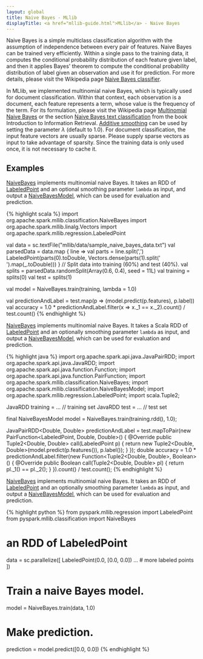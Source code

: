 ```yaml
---
layout: global
title: Naive Bayes - MLlib
displayTitle: <a href="mllib-guide.html">MLlib</a> - Naive Bayes
---
```


Naive Bayes is a simple multiclass classification algorithm with the assumption of independence
between every pair of features. Naive Bayes can be trained very efficiently. Within a single pass to
the training data, it computes the conditional probability distribution of each feature given label,
and then it applies Bayes' theorem to compute the conditional probability distribution of label
given an observation and use it for prediction. For more details, please visit the Wikipedia page
[Naive Bayes classifier](http://en.wikipedia.org/wiki/Naive_Bayes_classifier).

In MLlib, we implemented multinomial naive Bayes, which is typically used for document
classification. Within that context, each observation is a document, each feature represents a term,
whose value is the frequency of the term. For its formulation, please visit the Wikipedia page
[Multinomial Naive Bayes](http://en.wikipedia.org/wiki/Naive_Bayes_classifier#Multinomial_naive_Bayes)
or the section
[Naive Bayes text classification](http://nlp.stanford.edu/IR-book/html/htmledition/naive-bayes-text-classification-1.html)
from the book Introduction to Information
Retrieval. [Additive smoothing](http://en.wikipedia.org/wiki/Lidstone_smoothing) can be used by
setting the parameter $\lambda$ (default to $1.0$). For document classification, the input feature
vectors are usually sparse. Please supply sparse vectors as input to take advantage of
sparsity. Since the training data is only used once, it is not necessary to cache it.

## Examples

<div class="codetabs">
<div data-lang="scala" markdown="1">

[NaiveBayes](api/scala/index.html#org.apache.spark.mllib.classification.NaiveBayes$) implements
multinomial naive Bayes. It takes an RDD of
[LabeledPoint](api/scala/index.html#org.apache.spark.mllib.regression.LabeledPoint) and an optional
smoothing parameter `lambda` as input, and output a
[NaiveBayesModel](api/scala/index.html#org.apache.spark.mllib.classification.NaiveBayesModel), which
can be used for evaluation and prediction.

{% highlight scala %}
import org.apache.spark.mllib.classification.NaiveBayes
import org.apache.spark.mllib.linalg.Vectors
import org.apache.spark.mllib.regression.LabeledPoint

val data = sc.textFile("mllib/data/sample_naive_bayes_data.txt")
val parsedData = data.map { line =>
  val parts = line.split(',')
  LabeledPoint(parts(0).toDouble, Vectors.dense(parts(1).split(' ').map(_.toDouble)))
}
// Split data into training (60%) and test (40%).
val splits = parsedData.randomSplit(Array(0.6, 0.4), seed = 11L)
val training = splits(0)
val test = splits(1)

val model = NaiveBayes.train(training, lambda = 1.0)

val predictionAndLabel = test.map(p => (model.predict(p.features), p.label))
val accuracy = 1.0 * predictionAndLabel.filter(x => x._1 == x._2).count() / test.count()
{% endhighlight %}
</div>

<div data-lang="java" markdown="1">

[NaiveBayes](api/java/org/apache/spark/mllib/classification/NaiveBayes.html) implements
multinomial naive Bayes. It takes a Scala RDD of
[LabeledPoint](api/java/org/apache/spark/mllib/regression/LabeledPoint.html) and an
optionally smoothing parameter `lambda` as input, and output a
[NaiveBayesModel](api/java/org/apache/spark/mllib/classification/NaiveBayesModel.html), which
can be used for evaluation and prediction.

{% highlight java %}
import org.apache.spark.api.java.JavaPairRDD;
import org.apache.spark.api.java.JavaRDD;
import org.apache.spark.api.java.function.Function;
import org.apache.spark.api.java.function.PairFunction;
import org.apache.spark.mllib.classification.NaiveBayes;
import org.apache.spark.mllib.classification.NaiveBayesModel;
import org.apache.spark.mllib.regression.LabeledPoint;
import scala.Tuple2;

JavaRDD<LabeledPoint> training = ... // training set
JavaRDD<LabeledPoint> test = ... // test set

final NaiveBayesModel model = NaiveBayes.train(training.rdd(), 1.0);

JavaPairRDD<Double, Double> predictionAndLabel = 
  test.mapToPair(new PairFunction<LabeledPoint, Double, Double>() {
    @Override public Tuple2<Double, Double> call(LabeledPoint p) {
      return new Tuple2<Double, Double>(model.predict(p.features()), p.label());
    }
  });
double accuracy = 1.0 * predictionAndLabel.filter(new Function<Tuple2<Double, Double>, Boolean>() {
    @Override public Boolean call(Tuple2<Double, Double> pl) {
      return pl._1() == pl._2();
    }
  }).count() / test.count();
{% endhighlight %}
</div>

<div data-lang="python" markdown="1">

[NaiveBayes](api/python/pyspark.mllib.classification.NaiveBayes-class.html) implements multinomial
naive Bayes. It takes an RDD of
[LabeledPoint](api/python/pyspark.mllib.regression.LabeledPoint-class.html) and an optionally
smoothing parameter `lambda` as input, and output a
[NaiveBayesModel](api/python/pyspark.mllib.classification.NaiveBayesModel-class.html), which can be
used for evaluation and prediction.

<!-- TODO: Make Python's example consistent with Scala's and Java's. -->
{% highlight python %}
from pyspark.mllib.regression import LabeledPoint
from pyspark.mllib.classification import NaiveBayes

# an RDD of LabeledPoint
data = sc.parallelize([
  LabeledPoint(0.0, [0.0, 0.0])
  ... # more labeled points
])

# Train a naive Bayes model.
model = NaiveBayes.train(data, 1.0)

# Make prediction.
prediction = model.predict([0.0, 0.0])
{% endhighlight %}

</div>
</div>
